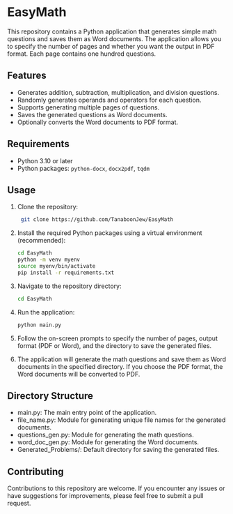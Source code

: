 # EasyMath

This repository contains a Python application that generates simple math questions and saves them as Word documents. The application allows you to specify the number of pages and whether you want the output in PDF format. Each page contains one hundred questions.

## Features

- Generates addition, subtraction, multiplication, and division questions.
- Randomly generates operands and operators for each question.
- Supports generating multiple pages of questions.
- Saves the generated questions as Word documents.
- Optionally converts the Word documents to PDF format.

## Requirements

- Python 3.10 or later
- Python packages: `python-docx`, `docx2pdf`, `tqdm`

## Usage

1. Clone the repository:

   ```bash
    git clone https://github.com/TanaboonJew/EasyMath

2. Install the required Python packages using a virtual environment (recommended):

    ```bash
    cd EasyMath
    python -m venv myenv
    source myenv/bin/activate
    pip install -r requirements.txt
    
3. Navigate to the repository directory:

    ```bash
    cd EasyMath

4. Run the application:

    ```bash
    python main.py

5. Follow the on-screen prompts to specify the number of pages, output format (PDF or Word), and the directory to save the generated files.

6. The application will generate the math questions and save them as Word documents in the specified directory. If you choose the PDF format, the Word documents will be converted to PDF.

## Directory Structure

- main.py: The main entry point of the application.
- file_name.py: Module for generating unique file names for the generated documents.
- questions_gen.py: Module for generating the math questions.
- word_doc_gen.py: Module for generating the Word documents.
- Generated_Problems/: Default directory for saving the generated files.

## Contributing
Contributions to this repository are welcome. If you encounter any issues or have suggestions for improvements, please feel free to submit a pull request.
